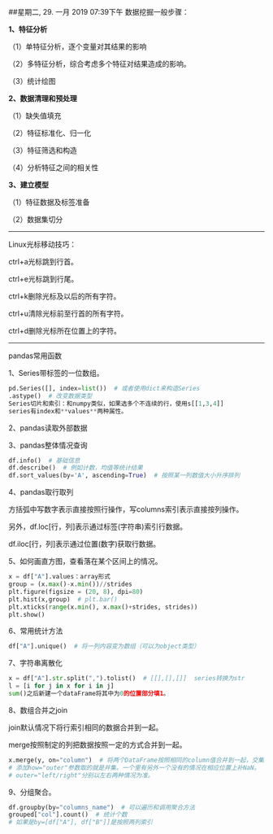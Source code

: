 ##星期二, 29. 一月 2019 07:39下午 
数据挖掘一般步骤：

**1、特征分析**

（1）单特征分析，逐个变量对其结果的影响

（2）多特征分析，综合考虑多个特征对结果造成的影响。

（3）统计绘图

**2、数据清理和预处理**

（1）缺失值填充

（2）特征标准化、归一化

（3）特征筛选和构造

（4）分析特征之间的相关性

**3、建立模型**

（1）特征数据及标签准备

（2）数据集切分

------

Linux光标移动技巧：

ctrl+a光标跳到行首。

ctrl+e光标跳到行尾。

ctrl+k删除光标及以后的所有字符。

ctrl+u清除光标前至行首的所有字符。

ctrl+d删除光标所在位置上的字符。

------

pandas常用函数

1、Series带标签的一位数组。

```python
pd.Series([], index=list())  # 或者使用dict来构造Series
.astype()  # 改变数据类型
Series切片和索引：和numpy类似，如果选多个不连续的行，使用s[[1,3,4]]
series有index和**values**两种属性。
```

2、pandas读取外部数据

3、pandas整体情况查询

```python
df.info()  # 基础信息
df.describe()  # 例如计数，均值等统计结果
df.sort_values(by='A', ascending=True)  # 按照某一列数值大小升序排列
```

4、pandas取行取列

方括弧中写数字表示直接按照行操作，写columns索引表示直接按列操作。

另外，df.loc[行，列]表示通过标签(字符串)索引行数据。

df.iloc[行，列]表示通过位置(数字)获取行数据。

5、如何画直方图，查看落在某个区间上的情况。

```python
x = df["A"].values：array形式
group = (x.max()-x.min())//strides
plt.figure(figsize = (20, 8), dpi=80)
plt.hist(x,group)  # plt.bar()
plt.xticks(range(x.min(), x.max()+strides, strides))
plt.show()
```

6、常用统计方法

```python
df["A"].unique()  # 将一列内容变为数组（可以为object类型）
```

7、字符串离散化

```python
x = df["A"].str.split(",").tolist()  # [[],[],[]]  series转换为str
l = [i for j in x for i in j]
sum()之后新建一个dataFrame将其中为0的位置部分填1。
```

8、数组合并之join

join默认情况下将行索引相同的数据合并到一起。

merge按照制定的列把数据按照一定的方式合并到一起。

```python
x.merge(y, on="column")  # 将两个DataFrame按照相同的column值合并到一起，交集。默认是inner
# 添加how="outer"参数取的就是并集。一个里有另外一个没有的情况在相应位置上补NaN。
# outer="left/right"分别以左右两种情况为准。
```

9、分组聚合。

```python
df.groupby(by="columns_name")  # 可以遍历和调用聚合方法
grouped["col"].count()  # 统计个数
# 如果是by=[df["A"], df["B"]]是按照两列索引
```

